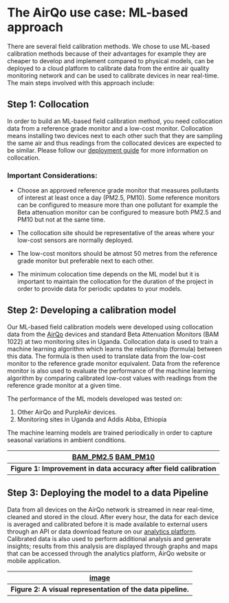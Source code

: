 # The AirQo use case: ML-based approach

There are several field calibration methods. We chose to use ML-based calibration methods because of their advantages for example they are cheaper to develop and implement compared to physical models, can be deployed to a cloud platform to calibrate data from the entire air quality monitoring network and can be used to calibrate devices in near real-time. The main steps involved with this approach include:

## Step 1: Collocation

In order to build an ML-based field calibration method, you need collocation data from a reference grade monitor and a low-cost monitor. Collocation means installing two devices next to each other such that they are sampling the same air and thus readings from the collocated devices are expected to be similar. Please follow our [deployment guide](https://docs.google.com/document/d/1DVcb84o8u-Kmdjm6Nn-9wJPB1BdcB82Esa5vw3MARyI/edit#heading=h.sznn7whwrjbm) for more information on collocation.

### Important Considerations:

- Choose an approved reference grade monitor that measures pollutants of interest at least once a day (PM2.5, PM10). Some reference monitors can be configured to measure more than one pollutant for example the Beta attenuation monitor can be configured to measure both PM2.5 and PM10 but not at the same time.

- The collocation site should be representative of the areas where your low-cost sensors are normally deployed.

- The low-cost monitors should be atmost 50 metres from the reference grade monitor but preferable next to each other.

- The minimum colocation time depends on the ML model but it is important to maintain the collocation for the duration of the project in order to provide data for periodic updates to your models.

## Step 2: Developing a calibration model

Our ML-based field calibration models were developed using collocation data from the [AirQo](https://airqo.africa/) devices and standard Beta Attenuation Monitors (BAM 1022) at two monitoring sites in Uganda. Collocation data is used to train a machine learning algorithm which learns the relationship (formula) between this data. The formula is then used to translate data from the low-cost monitor to the reference grade monitor equivalent. Data from the reference monitor is also used to evaluate the performance of the machine learning algorithm by comparing calibrated low-cost values with readings from the reference grade monitor at a given time.

The performance of the ML models developed was tested on:

1. Other AirQo and PurpleAir devices.
2. Monitoring sites in Uganda and Addis Abba, Ethiopia

The machine learning models are trained periodically in order to capture seasonal variations in ambient conditions.

|            [BAM_PM2.5](../_media/) [BAM_PM10](../_media/)             |
| :-------------------------------------------------------------------: |
| <b>Figure 1: Improvement in data accuracy after field calibration</b> |

## Step 3: Deploying the model to a data Pipeline

Data from all devices on the AirQo network is streamed in near real-time, cleaned and stored in the cloud. After every hour, the data for each device is averaged and calibrated before it is made available to external users through an API or data download feature on our [analytics platform](https://platform.airqo.net/dashboard). Calibrated data is also used to perform additional analysis and generate insights; results from this analysis are displayed through graphs and maps that can be accessed through the analytics platform, AirQo website or mobile application.

|                      [image](../_media/)                       |
| :------------------------------------------------------------: |
| <b>Figure 2: A visual representation of the data pipeline.</b> |
